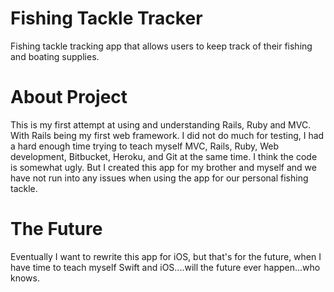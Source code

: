 # Fishing Tackle Tracker #

Fishing tackle tracking app that allows users to keep track of their fishing and boating supplies.

# About Project #

This is my first attempt at using and understanding Rails, Ruby and MVC. With Rails being my first web framework. I did not do much for testing, I had a hard enough time trying to teach myself MVC, Rails, Ruby, Web development, Bitbucket, Heroku, and Git at the same time. I think the code is somewhat ugly. But I created this app for my brother and myself and we have not run into any issues when using the app for our personal fishing tackle.

# The Future #

Eventually I want to rewrite this app for iOS, but that's for the future, when I have time to teach myself Swift and iOS....will the future ever happen...who knows.